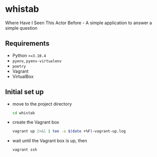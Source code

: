 # whistab
Where Have I Seen This Actor Before - A simple application to answer a simple question

## Requirements
- Python `>=3.10.4`
- `pyenv`, `pyenv-virtualenv`
- `poetry`
- Vagrant
- VirtualBox

## Initial set up

- move to the project directory
    ```bash
    cd whistab
    ```

- create the Vagrant box
    ```bash
    vagrant up 2>&1 | tee -a $(date +%F)-vagrant-up.log
    ```

- wait until the Vagrant box is up, then
    ```bash
    vagrant ssh
    ```
